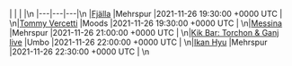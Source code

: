 |   |   |   |\n |---|---|---|\n |[Fjälla](https://www.mehrspur.ch/veranstaltungen/fjaella) |Mehrspur |2021-11-26 19:30:00 +0000 UTC | \n|[Tommy Vercetti](https://www.moods.club/en/program/event/11200/tommy-vercetti.html) |Moods |2021-11-26 19:30:00 +0000 UTC | \n|[Messina](https://www.mehrspur.ch/veranstaltungen/messina-2) |Mehrspur |2021-11-26 21:00:00 +0000 UTC | \n|[Kik Bar: Torchon & Ganj live](https://www.umbo.wtf/event/kik-bar-torchon-ganj-live) |Umbo |2021-11-26 22:00:00 +0000 UTC | \n|[Ikan Hyu](https://www.mehrspur.ch/veranstaltungen/ikan-hyu-4) |Mehrspur |2021-11-26 22:30:00 +0000 UTC | \n